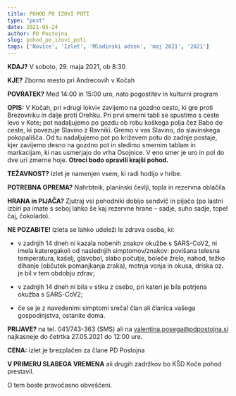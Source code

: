 ```yaml
---
title: POHOD PO IZOVI POTI
type: "post"
date: 2021-05-24
author: PD Postojna
slug: pohod_po_izovi_poti
tags: ['Novice', 'Izlet', 'Mladinski odsek', 'maj 2021', '2021']
---
```


**KDAJ?** V soboto, 29. maja 2021, ob 8:30

**KJE?** Zborno mesto pri Andrecovih v Kočah

**POVRATEK?** Med 14:00 in 15:00 uro, nato pogostitev in kulturni program

**OPIS:** V Kočah, pri »drugi lokvi« zavijemo na gozdno cesto, ki gre proti Brezovniku in
dalje proti Orehku. Pri prvi smerni tabli se spustimo s ceste levo v Kote; pot nadaljujemo
po gozdu ob robu koškega polja čez Babo do ceste, ki povezuje Slavino z Ravniki. Gremo
v vas Slavino, do slavinskega pokopališča. Od tu nadaljujemo pot po križevem potu do
zadnje postaje, kjer zavijemo desno na gozdno pot in sledimo smernim tablam in
markacijam, ki nas usmerjajo do vrha Osojnice. V eno smer je uro in pol do dve uri zmerne
hoje.
**Otroci bodo opravili krajši pohod.**

**TEŽAVNOST?** Izlet je namenjen vsem, ki radi hodijo v hribe.

**POTREBNA OPREMA?** Nahrbtnik, planinski čevlji, topla in rezervna oblačila.

**HRANA in PIJAČA?** Zjutraj vsi pohodniki dobijo sendvič in pijačo (po lastni
izbiri pa imate s seboj lahko še kaj rezervne hrane – sadje, suho sadje,
topel čaj, čokolado).

**NE POZABITE!**
Izleta se lahko udeleži le zdrava oseba, ki:
- v zadnjih 14 dneh ni kazala nobenih znakov okužbe s SARS-CoV2, ni imela kateregakoli
od naslednjih simptomov/znakov: povišana telesna temperatura, kašelj, glavobol, slabo
počutje, boleče žrelo, nahod, težko dihanje (občutek pomanjkanja zraka), motnja vonja in
okusa, driska oz. je bil v tem obdobju zdrav;

- v zadnjih 14 dneh ni bila v stiku z osebo, pri kateri je bila potrjena okužba s SARS-CoV2;

- če se je z navedenimi simptomi srečal član ali članica vašega gospodinjstva, ostanite
doma.


**PRIJAVE?** na tel. 041/743-363 (SMS) ali na valentina.posega@pdpostojna.si
najkasneje do četrtka 27.05.2021 do 12:00 ure.


**CENA:** izlet je brezplačen za člane PD Postojna

**V PRIMERU SLABEGA VREMENA** ali drugih zadržkov bo KŠD Koče pohod prestavil.

O tem boste pravočasno obveščeni.